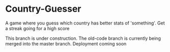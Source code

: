 # Country-Guesser
A game where you guess which country has better stats of 'something'. Get a streak going for a high score


This branch is under construction. The old-code branch is currently being merged into the master branch. Deployment coming soon
